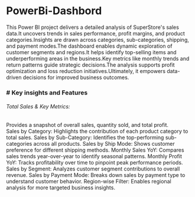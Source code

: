 # PowerBi-Dashbord
This Power BI project delivers a detailed analysis of SuperStore's sales data.It uncovers trends in sales performance, profit margins, and product categories.Insights are drawn across categories, sub-categories, shipping, and payment modes.The dashboard enables dynamic exploration of customer segments and regions.It helps identify top-selling items and underperforming areas in the business.Key metrics like monthly trends and return patterns guide strategic decisions.The analysis supports profit optimization and loss reduction initiatives.Ultimately, it empowers data-driven decisions for improved business outcomes.  


<h3> # Key insights and Features </h3>
<h6>Total Sales & Key Metrics:</h6>Provides a snapshot of overall sales, quantity sold, and total profit.</br>
Sales by Category: Highlights the contribution of each product category to total sales.
Sales by Sub-Category: Identifies the top-performing sub-categories across all products.
Sales by Ship Mode: Shows customer preference for different shipping methods.
Monthly Sales YoY: Compares sales trends year-over-year to identify seasonal patterns.
Monthly Profit YoY: Tracks profitability over time to pinpoint peak performance periods.
Sales by Segment: Analyzes customer segment contributions to overall revenue.
Sales by Payment Mode: Breaks down sales by payment type to understand customer behavior.
Region-wise Filter: Enables regional analysis for more targeted business insights.
